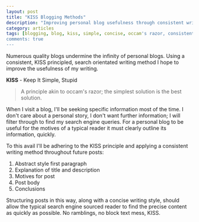 ```yaml
---
layout: post
title: "KISS Blogging Methods"
description: "Improving personal blog usefulness through consistent writing method"
category: articles
tags: [blogging, blog, kiss, simple, concise, occam's razor, consistent]
comments: true
---
```


Numerous quality blogs undermine the infinity of personal blogs. Using a consistent, KISS principled, search orientated writing method I hope to improve the usefulness of my writing. 

**KISS** - Keep It Simple, Stupid

> A principle akin to occam's razor; the simplest solution is the best solution.

When I visit a blog, I'll be seeking specific information most of the time. I don't care about a personal story, I don't want further information; I will filter through to find my search engine queries. For a personal blog to be useful for the motives of a typical reader it must clearly outline its information, quickly.

To this avail I'll be adhering to the KISS principle and applying a consistent writing method throughout future posts:

1. Abstract style first paragraph
2. Explanation of title and description
3. Motives for post
4. Post body
5. Conclusions

Structuring posts in this way, along with a concise writing style, should allow the typical search engine sourced reader to find the precise content as quickly as possible.
No ramblings, no block text mess, KISS.
